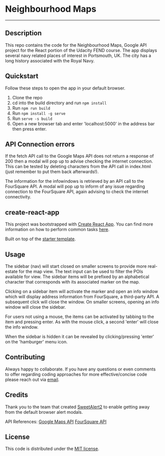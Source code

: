 # Neighbourhood Maps
---
## Description

This repo contains the code for the Neighbourhood Maps, Google API project for the React portion of the Udacity FEND course. The app displays several navy related places of interest in Portsmouth, UK. The city has a long history associated with the Royal Navy.

## Quickstart

Follow these steps to open the app in your default browser.

1. Clone the repo
2. cd into the build directory and run `npm install`
3. Run `npm run build`
4. Run `npm install -g serve`
5. Run `serve -s build`
6. Open a new browser tab and enter 'localhost:5000' in the address bar then press enter.

## API Connection errors

If the fetch API call to the Google Maps API does not return a response of 200 then a modal will pop up to advise checking the internet connection. This can be tested by deleting characters from the API call in index.html (just remember to put them back afterwards!).

The information for the infowindows is retrieved by an API call to the FourSquare API. A modal will pop up to inform of any issue regarding connection to the FourSquare API, again advising to check the internet connectivity.

## create-react-app

This project was bootstrapped with [Create React App](https://github.com/facebookincubator/create-react-app). You can find more information on how to perform common tasks [here](https://github.com/facebookincubator/create-react-app/blob/master/packages/react-scripts/template/README.md).

Built on top of the [starter template](https://github.com/udacity/reactnd-project-myreads-starter).

## Usage

The sidebar (nav) will start closed on smaller screens to provide more real-estate for the map view. The text input can be used to filter the POIs available for view. The sidebar items will be prefixed by an alphabetical character that corresponds with its associated marker on the map.

Clicking on a sidebar item will activate the marker and open an info window which will display address information from FourSquare, a third-party API. A subsequent click will close the window. On smaller screens, opening an info window will close the sidebar.

For users not using a mouse, the items can be activated by tabbing to the item and pressing enter. As with the mouse click, a second 'enter' will close the info window.

When the sidebar is hidden it can be revealed by clicking/pressing 'enter' on the 'hamburger' menu icon.

## Contributing

Always happy to collaborate. If you have any questions or even comments to offer regarding coding approaches for more effective/concise code please reach out via [email](mailto:sghconnolly@gmail.com).

## Credits

Thank you to the team that created [SweetAlert2](https://sweetalert2.github.io/#examples) to enable getting away from the default browser alert modals.

API References:
[Google Maps API](https://developers.google.com/maps/documentation/javascript/tutorial)
[FourSquare API](https://developer.foursquare.com/)

## License
This code is distributed under the [MIT license](https://opensource.org/licenses/MIT).
